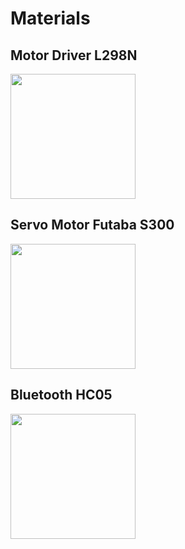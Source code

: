 # Materials
## Motor Driver L298N
<img src="https://www.smart-prototyping.com/image/cache/data/9_Modules/101861%20LN298N%20dual%20H-bridge%20driver%20motor/1-750x750.jpg" width="200" height="200">

## Servo Motor Futaba S300
<img src="https://encrypted-tbn0.gstatic.com/images?q=tbn:ANd9GcSf5YdYXZTUn8OVS4suqkd4ME5Uy2wVYfHx1FnPmYiT_nKncrh5" width="200" height="200">

## Bluetooth HC05
<img src="https://storage.googleapis.com/stateless-www-faranux-com/2016/12/other_1-5810-75078-1-zoom.jpg" width="200" height="200">
